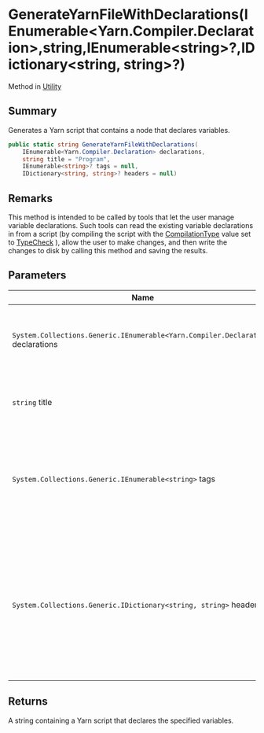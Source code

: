 # GenerateYarnFileWithDeclarations(IEnumerable\<Yarn.Compiler.Declaration>,string,IEnumerable\<string>?,IDictionary\<string, string>?)

Method in [Utility](yarn.compiler.utility.md)

## Summary

Generates a Yarn script that contains a node that declares variables.

```csharp
public static string GenerateYarnFileWithDeclarations(
    IEnumerable<Yarn.Compiler.Declaration> declarations,
    string title = "Program",
    IEnumerable<string>? tags = null,
    IDictionary<string, string>? headers = null)
```

## Remarks

This method is intended to be called by tools that let the user manage variable declarations. Such tools can read the existing variable declarations in from a script (by compiling the script with the [CompilationType](yarn.compiler.compilationjob.compilationtype.md) value set to [TypeCheck](yarn.compiler.compilationjob.type.typecheck.md) ), allow the user to make changes, and then write the changes to disk by calling this method and saving the results.

## Parameters

| Name                                                                             | Description                                                                                                                              |
| -------------------------------------------------------------------------------- | ---------------------------------------------------------------------------------------------------------------------------------------- |
| `System.Collections.Generic.IEnumerable<Yarn.Compiler.Declaration>` declarations | The collection of [Declaration](yarn.compiler.declaration.md) objects to include in the output.                                          |
| `string` title                                                                   | The title of the node that should be generated.                                                                                          |
| `System.Collections.Generic.IEnumerable<string>` tags                            | The collection of tags that should be generated for the node. If this is `null` , no tags will be generated.                             |
| `System.Collections.Generic.IDictionary<string, string>` headers                 | The collection of additional headers that should be generated for the node. If this is `null` , no additional headers will be generated. |

## Returns

A string containing a Yarn script that declares the specified variables.
